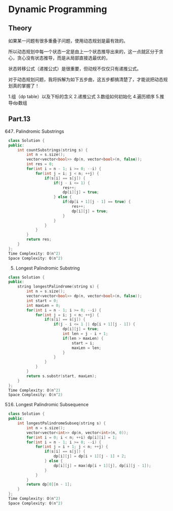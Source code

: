 # Dynamic Programming
## Theory
如果某一问题有很多重叠子问题，使用动态规划是最有效的。

所以动态规划中每一个状态一定是由上一个状态推导出来的，这一点就区分于贪心，贪心没有状态推导，而是从局部直接选最优的，

状态转移公式（递推公式）是很重要，但动规不仅仅只有递推公式。

对于动态规划问题，我将拆解为如下五步曲，这五步都搞清楚了，才能说把动态规划真的掌握了！

1.组（dp table）以及下标的含义
2.递推公式
3.数组如何初始化
4.遍历顺序
5.推导dp数组

## Part.13
647. Palindromic Substrings
```c++
class Solution {
public:
    int countSubstrings(string s) {
        int n = s.size();
        vector<vector<bool>> dp(n, vector<bool>(n, false));
        int res = 0;
        for(int i = n - 1; i >= 0; --i) {
            for(int j = i; j < n; ++j) {
                if(s[i] == s[j]) {
                    if(j - i <= 1) {
                        res++;
                        dp[i][j] = true;
                    } else {
                        if(dp[i + 1][j - 1] == true) {
                            res++;
                            dp[i][j] = true;
                        }
                    }
                }
            }
        }
        return res;
    }
};
Time Complexity: O(n^2) 
Space Complexity: O(n^2)
```
 

5. Longest Palindromic Substring
```c++
class Solution {
public:
    string longestPalindrome(string s) {
        int n = s.size();
        vector<vector<bool>> dp(n, vector<bool>(n, false));
        int start = 0;
        int maxLen = 0;
        for(int i = n - 1; i >= 0; --i) {
            for(int j = i; j < n; ++j) {
                if(s[i] == s[j]) {
                    if(j - i <= 1 || dp[i + 1][j - 1]) {
                        dp[i][j] = true;
                        int len = j - i + 1;
                        if(len > maxLen) {
                            start = i;
                            maxLen = len;
                        }
                    }
                }
            }
        }
        return s.substr(start, maxLen);
    }
};
Time Complexity: O(n^2) 
Space Complexity: O(n^2)
```


516. Longest Palindromic Subsequence
```c++
class Solution {
public:
    int longestPalindromeSubseq(string s) {
        int n = s.size();
        vector<vector<int>> dp(n, vector<int>(n, 0));
        for(int i = 0; i < n; ++i) dp[i][i] = 1;
        for(int i = n - 1; i >= 0; --i) {
            for(int j = i + 1; j < n; ++j) {
                if(s[i] == s[j]) {
                    dp[i][j] = dp[i + 1][j - 1] + 2; 
                } else {
                    dp[i][j] = max(dp[i + 1][j], dp[i][j - 1]);
                }
            }
        }
        return dp[0][n - 1];
    }
};
Time Complexity: O(n^2) 
Space Complexity: O(n^2)
```